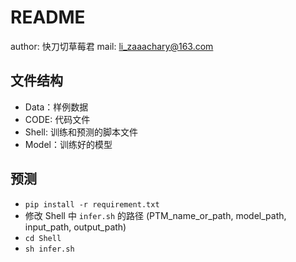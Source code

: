 # README

author: 快刀切草莓君
mail: li_zaaachary@163.com

## 文件结构

- Data：样例数据
- CODE: 代码文件
- Shell: 训练和预测的脚本文件
- Model：训练好的模型

## 预测

- `pip install -r requirement.txt`
- 修改 Shell 中 `infer.sh` 的路径 (PTM_name_or_path, model_path, input_path, output_path)
- `cd Shell`
- `sh infer.sh`